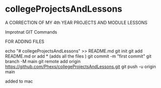 # collegeProjectsAndLessons


A CORRECTION OF MY 4th YEAR PROJECTS AND MODULE LESSONS 

Improtnat GIT Commands 

FOR ADDING FILES 

echo "# collegeProjectsAndLessons" >> README.md
git init
git add README.md   or add * (adds all the files )
git commit -m "first commit"
git branch -M main
git remote add origin https://github.com/Phexs/collegeProjectsAndLessons.git
git push -u origin main


added to mac
